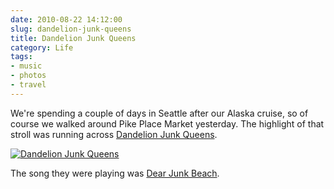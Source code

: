 ```yaml
---
date: 2010-08-22 14:12:00
slug: dandelion-junk-queens
title: Dandelion Junk Queens
category: Life
tags:
- music
- photos
- travel
---
```


We're spending a couple of days in Seattle after our Alaska cruise, so of course we walked around Pike Place Market yesterday. The highlight of that stroll was running across [Dandelion Junk Queens](https://dandelionjunkqueens.tk/).

[![Dandelion Junk Queens](https://farm5.static.flickr.com/4082/4914583899_f75365741d.jpg)](https://www.flickr.com/photos/twohorses/4914583899/)

The song they were playing was [Dear Junk Beach](https://www.freewebs.com/dandelionjunkqueens/mp3/dearjunkbeach.mp3).
